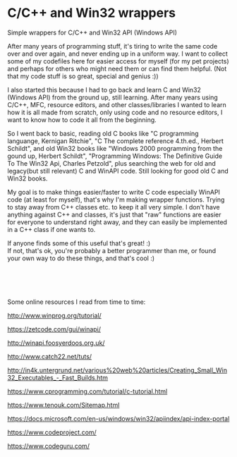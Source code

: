 # C/C++ and Win32 wrappers
Simple wrappers for C/C++ and Win32 API (Windows API)

After many years of programming stuff, it's tiring to write the same code over and over again, and never ending up in a uniform way.
I want to collect some of my codefiles here for easier access for myself (for my pet projects) and perhaps for others who might need them or can find them helpful.
(Not that my code stuff is so great, special and genius :))

I also started this because I had to go back and learn C and Win32 (Windows API) from the ground up, still learning.
After many years using C/C++, MFC, resource editors, and other classes/libraries I wanted to learn how it is all made from scratch, only using code and no resource editors, I want to know how to code it all from the beginning.

So I went back to basic, reading old C books like "C programming languange, Kernigan Ritchie", "C The complete reference 4.th.ed., Herbert Schildt", and old Win32 books like "Windows 2000 programming from the gound up, Herbert Schildt", "Programming Windows: The Definitive Guide To The Win32 Api, Charles Petzold", plus searching the web for old and legacy(but still relevant) C and WinAPI code. Still looking for good old C and Win32 books.

My goal is to make things easier/faster to write C code especially WinAPI code (at least for myself), that's why I'm making wrapper functions.
Trying to stay away from C++ classes etc. to keep it all very simple. I don't have anything against C++ and classes, it's just that "raw" functions are easier for everyone to understand right away, and they can easily be implemented in a C++ class if one wants to.

If anyone finds some of this useful that's great! :)<br>
If not, that's ok, you're probably a better programmer than me, or found your own way to do these things, and that's cool :)


<br><br><br><br>
Some online resources I read from time to time:

http://www.winprog.org/tutorial/

https://zetcode.com/gui/winapi/

http://winapi.foosyerdoos.org.uk/

http://www.catch22.net/tuts/

http://in4k.untergrund.net/various%20web%20articles/Creating_Small_Win32_Executables_-_Fast_Builds.htm

https://www.cprogramming.com/tutorial/c-tutorial.html

https://www.tenouk.com/Sitemap.html

https://docs.microsoft.com/en-us/windows/win32/apiindex/api-index-portal

https://www.codeproject.com/

https://www.codeguru.com/


